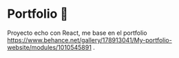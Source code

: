# Portfolio :briefcase:

Proyecto echo con React, me base en el portfolio https://www.behance.net/gallery/178913041/My-portfolio-website/modules/1010545891 .
